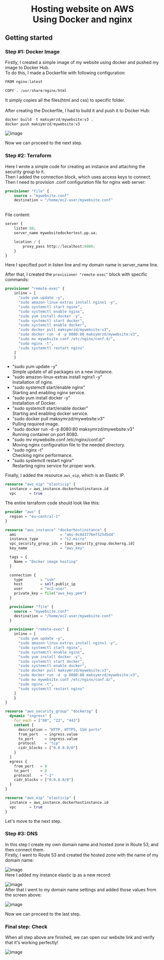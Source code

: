 <h1 align="center">Hosting website on AWS<br>Using Docker and nginx</h1>

<h2 align="left">Getting started</h2>
<h3 align="left">Step #1: Docker Image</h3>
Firstly, I created a simple image of my website using docker and pushed my image to Docker Hub.<br>
To do this, I made a Dockerfile with following configuration:

```tf
FROM nginx:latest

COPY . /usr/share/nginx/html
```

It simply copies all the files(html and css) to specific folder.<br>
<br>
After creating the Dockerfile, I had to build it and push it to Docker Hub:

```tf
docker build -t maksymrzd/mywebsite:v3 .
docker push maksymrzd/mywebsite:v3
```

![image](https://user-images.githubusercontent.com/114437342/221334852-a42f45f4-bcad-4cbe-89a6-c4cba4093b07.png)

Now we can proceed to the next step. <br>
<h3 align="left">Step #2: Terraform</h3>
Here I wrote a simple code for creating an instance and attaching the security group to it.<br>
Then I added the connection block, which uses access keys to connect.<br>
Then I need to provision .conf configuration file for nginx web server:<br>

```tf
provisioner "file" {
    source = "mywebsite.conf"
    destination = "/home/ec2-user/mywebsite.conf"
```
<br>
File content:<br>

```tf
server {
    listen 80;
    server_name mywebsitedockertest.pp.ua;

    location / {
        proxy_pass http://localhost:8080;
    }
}
```
Here I specified port in listen line and my domain name in server_name line.<br>

After that, I created the `provisioner "remote-exec"` block with specific commands:<br>

```tf
provisioner "remote-exec" {
    inline = [
      "sudo yum update -y",
      "sudo amazon-linux-extras install nginx1 -y",
      "sudo systemctl start nginx",
      "sudo systemctl enable nginx",
      "sudo yum install docker -y",
      "sudo systemctl start docker",
      "sudo systemctl enable docker",
      "sudo docker pull maksymrzd/mywebsite:v3",
      "sudo docker run -d -p 8080:80 maksymrzd/mywebsite:v3",
      "sudo mv mywebsite.conf /etc/nginx/conf.d/",
      "sudo nginx -t",
      "sudo systemctl restart nginx"
    ]
    }
```
<ul>
<li> "sudo yum update -y" </li>
Simple update of all packages on a new instance.
<li> "sudo amazon-linux-extras install nginx1 -y" </li>
Installation of nginx.
<li> "sudo systemctl start/enable nginx" </li>
Starting and enabling nginx service.
<li>"sudo yum install docker -y"</li>
Installation of Docker.
<li>"sudo systemctl start/enable docker"</li>
Starting and enabling docker service.
<li>"sudo docker pull maksymrzd/mywebsite:v3"</li>
Pulling required image.
<li>"sudo docker run -d -p 8080:80 maksymrzd/mywebsite:v3"</li>
Running container on port 8080.
<li>"sudo mv mywebsite.conf /etc/nginx/conf.d/"</li>
Moving nginx configuration file to the needed directory.
<li>"sudo nginx -t"</li>
Checking nginx performance.
<li>"sudo systemctl restart nginx"</li>
Restarting nginx service for proper work.
</ul>

Finally, I added the resource `aws_eip`, which is an Elastic IP.<br>

```tf
resource "aws_eip" "elasticip" {
  instance = aws_instance.dockerhostinstance.id
  vpc      = true
```

The entire terraform code should look like this:<br>

```tf
provider "aws" {
  region = "eu-central-1"
}

resource "aws_instance" "dockerhostinstance" {
  ami                    = "ami-0c0d3776ef525d5dd"
  instance_type          = "t2.micro"
  vpc_security_group_ids = [aws_security_group.dockersg.id]
  key_name               = "aws_key"

  tags = {
    Name = "Docker image hosting"
  }

  connection {
    type        = "ssh"
    host        = self.public_ip
    user        = "ec2-user"
    private_key = file("aws_key.pem")
  }

  provisioner "file" {
    source = "mywebsite.conf"
    destination = "/home/ec2-user/mywebsite.conf"
  }

  provisioner "remote-exec" {
    inline = [
      "sudo yum update -y",
      "sudo amazon-linux-extras install nginx1 -y",
      "sudo systemctl start nginx",
      "sudo systemctl enable nginx",
      "sudo yum install docker -y",
      "sudo systemctl start docker",
      "sudo systemctl enable docker",
      "sudo docker pull maksymrzd/mywebsite:v3",
      "sudo docker run -d -p 8080:80 maksymrzd/mywebsite:v3",
      "sudo mv mywebsite.conf /etc/nginx/conf.d/",
      "sudo nginx -t",
      "sudo systemctl restart nginx"
    ]
    }
}

resource "aws_security_group" "dockersg" {
  dynamic "ingress" {
    for_each = ["80", "22", "443"]
    content {
      description = "HTTP, HTTPS, SSH ports"
      from_port   = ingress.value
      to_port     = ingress.value
      protocol    = "tcp"
      cidr_blocks = ["0.0.0.0/0"]
    }
  }
  egress {
    from_port   = 0
    to_port     = 0
    protocol    = "-1"
    cidr_blocks = ["0.0.0.0/0"]
  }
}

resource "aws_eip" "elasticip" {
  instance = aws_instance.dockerhostinstance.id
  vpc      = true
}

```

Let's move to the next step.<br>
<h3 align="left">Step #3: DNS</h3>
In this step I create my own domain name and hosted zone in Route 53, and then connect them.<br>
Firstly, I went to Route 53 and created the hosted zone with the name of my domain name:<br>

![image](https://user-images.githubusercontent.com/114437342/221364756-40371bce-1e71-45ae-883a-679ba6e55f66.png)
<br>
Here I added my instance elastic ip as a new record:<br>

![image](https://user-images.githubusercontent.com/114437342/221364867-65d98f1e-a009-413b-9d4f-e6e7e513826f.png)
<br>
After that I went to my domain name settings and added those values from the screen above:<br>

![image](https://user-images.githubusercontent.com/114437342/221365024-1cbc7784-c1c7-4690-9c32-2a0fde0e36ca.png)
<br>

Now we can proceed to the last step.<br>

<h3 align="left">Final step: Check</h3>

When all step above are finished, we can open our website link and verify that it's working perfectly!<br>

![image](https://user-images.githubusercontent.com/114437342/221338288-012985be-8b80-4dad-8a2f-bb245c5f4a14.png)

